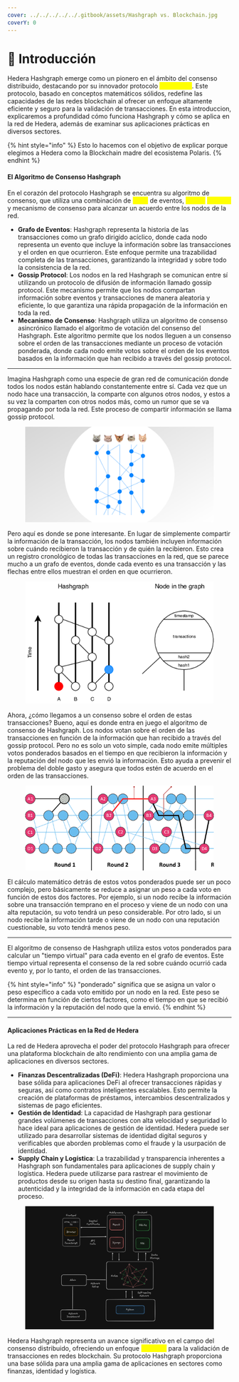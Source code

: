 ```yaml
---
cover: ../../../../../.gitbook/assets/Hashgraph vs. Blockchain.jpg
coverY: 0
---
```


# 📌 Introducción&#x20;

Hedera Hashgraph emerge como un pionero en el ámbito del consenso distribuido, destacando por su innovador protocolo <mark style="color:yellow;">Hashgraph</mark>. Este protocolo, basado en conceptos matemáticos sólidos, redefine las capacidades de las redes blockchain al ofrecer un enfoque altamente eficiente y seguro para la validación de transacciones. En esta introduccion, explicaremos a profundidad cómo funciona Hashgraph y cómo se aplica en la red de Hedera, además de examinar sus aplicaciones prácticas en diversos sectores.

{% hint style="info" %}
Esto lo hacemos con el objetivo de explicar porque elegimos a Hedera como la Blockchain madre del ecosistema Polaris.
{% endhint %}

#### El Algoritmo de Consenso Hashgraph

En el corazón del protocolo Hashgraph se encuentra su algoritmo de consenso, que utiliza una combinación de <mark style="color:yellow;">grafo</mark> de eventos, <mark style="color:yellow;">gossip</mark> <mark style="color:yellow;">protocol</mark> y mecanismo de consenso para alcanzar un acuerdo entre los nodos de la red.

* **Grafo de Eventos**: Hashgraph representa la historia de las transacciones como un grafo dirigido acíclico, donde cada nodo representa un evento que incluye la información sobre las transacciones y el orden en que ocurrieron. Este enfoque permite una trazabilidad completa de las transacciones, garantizando la integridad y sobre todo la consistencia de la red.
* **Gossip Protocol**: Los nodos en la red Hashgraph se comunican entre sí utilizando un protocolo de difusión de información llamado gossip protocol. Este mecanismo permite que los nodos compartan información sobre eventos y transacciones de manera aleatoria y eficiente, lo que garantiza una rápida propagación de la información en toda la red.
* **Mecanismo de Consenso**: Hashgraph utiliza un algoritmo de consenso asincrónico llamado el algoritmo de votación del consenso del Hashgraph. Este algoritmo permite que los nodos lleguen a un consenso sobre el orden de las transacciones mediante un proceso de votación ponderada, donde cada nodo emite votos sobre el orden de los eventos basados en la información que han recibido a través del gossip protocol.

***

Imagina Hashgraph como una especie de gran red de comunicación donde todos los nodos están hablando constantemente entre sí. Cada vez que un nodo hace una transacción, la comparte con algunos otros nodos, y estos a su vez la comparten con otros nodos más, como un rumor que se va propagando por toda la red. Este proceso de compartir información se llama gossip protocol.

<figure><img src="../../../../../.gitbook/assets/Picture_2.jpg" alt=""><figcaption></figcaption></figure>

Pero aquí es donde se pone interesante. En lugar de simplemente compartir la información de la transacción, los nodos también incluyen información sobre cuándo recibieron la transacción y de quién la recibieron. Esto crea un registro cronológico de todas las transacciones en la red, que se parece mucho a un grafo de eventos, donde cada evento es una transacción y las flechas entre ellos muestran el orden en que ocurrieron.

<figure><img src="../../../../../.gitbook/assets/Hashgraph-Data-Structure.png" alt=""><figcaption></figcaption></figure>

Ahora, ¿cómo llegamos a un consenso sobre el orden de estas transacciones? Bueno, aquí es donde entra en juego el algoritmo de consenso de Hashgraph. Los nodos votan sobre el orden de las transacciones en función de la información que han recibido a través del gossip protocol. Pero no es solo un voto simple, cada nodo emite múltiples votos ponderados basados en el tiempo en que recibieron la información y la reputación del nodo que les envió la información. Esto ayuda a prevenir el problema del doble gasto y asegura que todos estén de acuerdo en el orden de las transacciones.

<figure><img src="../../../../../.gitbook/assets/An-example-of-Hashgraph.png" alt=""><figcaption></figcaption></figure>

El cálculo matemático detrás de estos votos ponderados puede ser un poco complejo, pero básicamente se reduce a asignar un peso a cada voto en función de estos dos factores. Por ejemplo, si un nodo recibe la información sobre una transacción temprano en el proceso y viene de un nodo con una alta reputación, su voto tendrá un peso considerable. Por otro lado, si un nodo recibe la información tarde o viene de un nodo con una reputación cuestionable, su voto tendrá menos peso.

***

El algoritmo de consenso de Hashgraph utiliza estos votos ponderados para calcular un "tiempo virtual" para cada evento en el grafo de eventos. Este tiempo virtual representa el consenso de la red sobre cuándo ocurrió cada evento y, por lo tanto, el orden de las transacciones.

{% hint style="info" %}
"ponderado" significa que se asigna un valor o peso específico a cada voto emitido por un nodo en la red. Este peso se determina en función de ciertos factores, como el tiempo en que se recibió la información y la reputación del nodo que la envió.
{% endhint %}

***

#### Aplicaciones Prácticas en la Red de Hedera

La red de Hedera aprovecha el poder del protocolo Hashgraph para ofrecer una plataforma blockchain de alto rendimiento con una amplia gama de aplicaciones en diversos sectores.

* **Finanzas Descentralizadas (DeFi)**: Hedera Hashgraph proporciona una base sólida para aplicaciones DeFi al ofrecer transacciones rápidas y seguras, así como contratos inteligentes escalables. Esto permite la creación de plataformas de préstamos, intercambios descentralizados y sistemas de pago eficientes.
* **Gestión de Identidad**: La capacidad de Hashgraph para gestionar grandes volúmenes de transacciones con alta velocidad y seguridad lo hace ideal para aplicaciones de gestión de identidad. Hedera puede ser utilizado para desarrollar sistemas de identidad digital seguros y verificables que aborden problemas como el fraude y la usurpación de identidad.
* **Supply Chain y Logística**: La trazabilidad y transparencia inherentes a Hashgraph son fundamentales para aplicaciones de supply chain y logística. Hedera puede utilizarse para rastrear el movimiento de productos desde su origen hasta su destino final, garantizando la autenticidad y la integridad de la información en cada etapa del proceso.

<figure><img src="../../../../../.gitbook/assets/Captura desde 2024-03-26 13-52-19.png" alt=""><figcaption></figcaption></figure>

Hedera Hashgraph representa un avance significativo en el campo del consenso distribuido, ofreciendo un enfoque <mark style="color:yellow;">eficiente</mark> para la validación de transacciones en redes blockchain. Su protocolo Hashgraph proporciona una base sólida para una amplia gama de aplicaciones en sectores como finanzas, identidad y logística.
